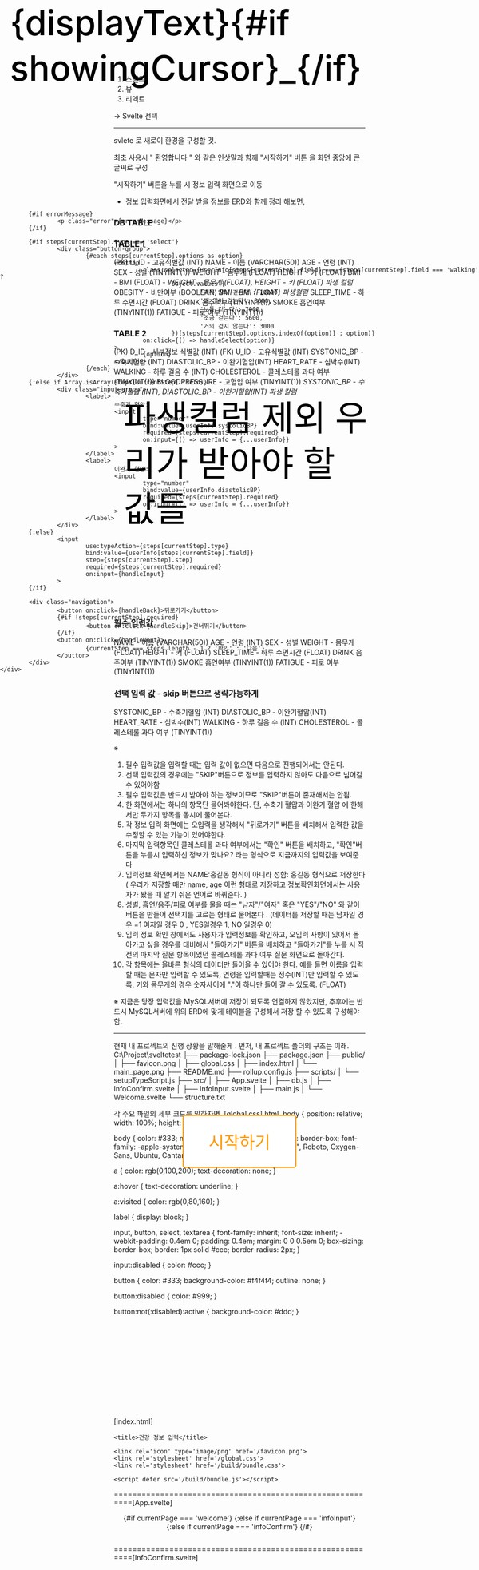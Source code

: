 
# framework

1. 스벨트 
2. 뷰
3. 리액트

→ Svelte 선택

---

svlete 로 새로이 환경을 구성할 것. 

최초 사용시 " 환영합니다 " 와 같은 인삿말과 함께 "시작하기" 버튼 을 화면 중앙에 큰글씨로 구성

"시작하기" 버튼을 누를 시 정보 입력 화면으로 이동

- 정보 입력화면에서 전달 받을 정보를 ERD와 함께 정리 해보면, 

### DB TABLE
### TABLE 1

(PK) U_ID - 고유식별값 (INT)
NAME - 이름 (VARCHAR(50))
AGE - 연령 (INT)
SEX - 성별 (TINYINT(1))
WEIGHT - 몸무게 (FLOAT)
HEIGHT - 키 (FLOAT)
BMI - BMI (FLOAT) - *WEIGHT - 몸무게 (FLOAT), HEIGHT - 키 (FLOAT) 파생 컬럼*
OBESITY - 비만여부 (BOOLEAN) *BMI - BMI (FLOAT) 파생컬럼*
SLEEP_TIME - 하루 수면시간 (FLOAT)
DRINK 음주여부 (TINYINT(1))
SMOKE 흡연여부 (TINYINT(1))
FATIGUE - 피로 여부 (TINYINT(1))

### TABLE 2

(PK) D_ID - 세부정보 식별값 (INT)
(FK) U_ID - 고유식별값 (INT)
SYSTONIC_BP - 수축기혈압 (INT)
DIASTOLIC_BP - 이완기혈압(INT)
HEART_RATE - 심박수(INT)
WALKING - 하루 걸음 수 (INT)
CHOLESTEROL - 콜레스테롤 과다 여부 (TINYINT(1))
BLOODPRESSURE - 고혈압 여부 (TINYINT(1)) *SYSTONIC_BP - 수축기혈압 (INT), DIASTOLIC_BP - 이완기혈압(INT) 파생 칼럼*


## 파생컬럼 제외 우리가 받아야 할 값들 
### 필수 입력값

NAME - 이름 (VARCHAR(50))
AGE - 연령 (INT)
SEX - 성별 
WEIGHT - 몸무게 (FLOAT)
HEIGHT - 키 (FLOAT)
SLEEP_TIME - 하루 수면시간 (FLOAT)
DRINK 음주여부 (TINYINT(1))
SMOKE 흡연여부 (TINYINT(1))
FATIGUE - 피로 여부 (TINYINT(1))


### 선택 입력 값 - skip 버튼으로 생략가능하게

SYSTONIC_BP - 수축기혈압 (INT)
DIASTOLIC_BP - 이완기혈압(INT)
HEART_RATE - 심박수(INT)
WALKING - 하루 걸음 수 (INT)
CHOLESTEROL - 콜레스테롤 과다 여부 (TINYINT(1))

※
1. 필수 입력값을 입력할 때는 입력 값이 없으면 다음으로 진행되어서는 안된다. 
2. 선택 입력값의 경우에는 "SKIP"버튼으로 정보를 입력하지 않아도 다음으로 넘어갈 수 있어야함
3. 필수 입력값은 반드시 받아야 하는 정보이므로 "SKIP"버튼이 존재해서는 안됨. 
4. 한 화면에서는 하나의 항목단 물어봐야한다. 단, 수축기 혈압과 이완기 혈압 에 한해서만 두가지 항목을 동시에 물어본다. 
5. 각 정보 입력 화면에는 오입력을 생각해서 "뒤로가기" 버튼을 배치해서 입력한 값을 수정할 수 있는 기능이 있어야한다. 
6. 마지막 입력항목인 콜레스테롤 과다 여부에서는 "확인" 버튼을 배치하고, "확인"버튼을 누를시 입력하신 정보가 맞나요? 라는 형식으로 지금까지의 입력값을 보여준다
7. 입력정보 확인에서는 NAME:홍길동 형식이 아니라 성함: 홍길동 형식으로 저장한다 
   ( 우리가 저장할 때만 name, age 이런 형태로 저장하고 정보확인화면에서는 사용자가 봤을 때 알기 쉬운 언어로 바꿔준다. )
8. 성별, 흡연/음주/피로 여부를 물을 때는 "남자"/"여자" 혹은 "YES"/"NO" 와 같이 버튼을 만들어 선택지를 고르는 형태로 물어본다 . (데이터를 저장할 때는 남자일 경우 =1 여자일 경우 0 , YES일경우 1, NO 일경우 0)
9. 입력 정보 확인 창에서도 사용자가 입력정보를 확인하고, 오입력 사항이 있어서 돌아가고 싶을 경우를 대비해서 "돌아가기" 버튼을 배치하고 "돌아가기"를 누를 시 직전의 마지막 질문 항목이었던 콜레스테롤 과다 여부 질문 화면으로 돌아간다. 
10. 각 항목에는 올바른 형식의 데이터만 들어올 수 있어야 한다.  예를 들면 이름을 입력할 때는 문자만 입력할 수 있도록, 연령을 입력할때는 정수(INT)만 입력할 수 있도록, 키와 몸무게의 경우 숫자사이에 "."이 하나만 들어 갈 수 있도록. (FLOAT)

※ 지금은 당장 입력값을 MySQL서버에 저장이 되도록 연결하지 않았지만, 추후에는 반드시 MySQL서버에 위의 ERD에 맞게 테이블을 구성해서 저장 할 수 있도록 구성해야함. 


---

현재 내 프로젝트의 진행 상황을 말해줄게 . 
먼저, 내 프로젝트 폴더의 구조는 이래. 
C:\Project\sveltetest
├── package-lock.json
├── package.json
├── public/
│   ├── favicon.png
│   ├── global.css
│   ├── index.html
│   └── main_page.png
├── README.md
├── rollup.config.js
├── scripts/
│   └── setupTypeScript.js
├── src/
│   ├── App.svelte
│   ├── db.js
│   ├── InfoConfirm.svelte
│   ├── InfoInput.svelte
│   ├── main.js
│   └── Welcome.svelte
└── structure.txt

각 주요 파일의 세부 코드를 말하자면, 
[global.css]
html, body {
	position: relative;
	width: 100%;
	height: 100%;
}

body {
	color: #333;
	margin: 0;
	padding: 8px;
	box-sizing: border-box;
	font-family: -apple-system, BlinkMacSystemFont, "Segoe UI", Roboto, Oxygen-Sans, Ubuntu, Cantarell, "Helvetica Neue", sans-serif;
}

a {
	color: rgb(0,100,200);
	text-decoration: none;
}

a:hover {
	text-decoration: underline;
}

a:visited {
	color: rgb(0,80,160);
}

label {
	display: block;
}

input, button, select, textarea {
	font-family: inherit;
	font-size: inherit;
	-webkit-padding: 0.4em 0;
	padding: 0.4em;
	margin: 0 0 0.5em 0;
	box-sizing: border-box;
	border: 1px solid #ccc;
	border-radius: 2px;
}

input:disabled {
	color: #ccc;
}

button {
	color: #333;
	background-color: #f4f4f4;
	outline: none;
}

button:disabled {
	color: #999;
}

button:not(:disabled):active {
	background-color: #ddd;
}

button:focus {
	border-color: #666;
}
==========================================================
[index.html]
<!DOCTYPE html>
<html lang="ko">
<head>
	<meta charset='utf-8'>
	<meta name='viewport' content='width=device-width,initial-scale=1'>

	<title>건강 정보 입력</title>

	<link rel='icon' type='image/png' href='/favicon.png'>
	<link rel='stylesheet' href='/global.css'>
	<link rel='stylesheet' href='/build/bundle.css'>

	<script defer src='/build/bundle.js'></script>
</head>

<body>
</body>
</html>
==========================================================[App.svelte]
<script>
	import Welcome from './Welcome.svelte';
	import InfoInput from './InfoInput.svelte';
	import InfoConfirm from './InfoConfirm.svelte';

	let currentPage = 'welcome';
	let userInfo = {};

	function startInfoInput() {
			currentPage = 'infoInput';
	}

	function finishInfoInput(event) {
			userInfo = event.detail;
			currentPage = 'infoConfirm';
	}

	function goBack() {
			if (currentPage === 'infoConfirm') {
					currentPage = 'infoInput';
			}
	}

	function goToWelcome() {
			currentPage = 'welcome';
	}
</script>

<main>
	{#if currentPage === 'welcome'}
			<Welcome on:start={startInfoInput} />
	{:else if currentPage === 'infoInput'}
			<InfoInput on:finish={finishInfoInput} on:goToWelcome={goToWelcome} />
	{:else if currentPage === 'infoConfirm'}
			<InfoConfirm {userInfo} on:back={goBack} />
	{/if}
</main>

<style>
	main {
			text-align: center;
			padding: 1em;
			max-width: 240px;
			margin: 0 auto;
	}

	@media (min-width: 640px) {
			main {
					max-width: none;
			}
	}
</style>
==========================================================[InfoConfirm.svelte]
<script>
  import { createEventDispatcher } from 'svelte';

  export let userInfo;

  const dispatch = createEventDispatcher();

  function handleBack() {
      dispatch('back');
  }

  function formatLabel(key) {
      const labels = {
          name: '성함',
          age: '연령',
          sex: '성별',
          weight: '몸무게',
          height: '키',
          sleepTime: '하루 수면시간',
          drink: '음주 여부',
          smoke: '흡연 여부',
          fatigue: '피로 여부',
          systolicBP: '수축기 혈압',
          diastolicBP: '이완기 혈압',
          heartRate: '심박수',
          walking: '하루 걸음 수',
          cholesterol: '콜레스테롤 과다 여부'
      };
      return labels[key] || key;
  }

  function formatValue(key, value) {
      if (value === null || value === undefined || value === '') {
          return '미입력';
      }
      if (key === 'sex') {
          return value === '남자' ? '남자' : '여자';
      }
      if (['drink', 'smoke', 'fatigue', 'cholesterol'].includes(key)) {
          return value === '예' ? '예' : '아니오';
      }
      if (key === 'weight') {
          return `${value} kg`;
      }
      if (key === 'height') {
          return `${value} cm`;
      }
      if (key === 'sleepTime') {
          return `${value} 시간`;
      }
      if (key === 'walking') {
          const walkingLabels = {
              10000: '매우 많이 걷는다',
              8000: '꽤 많이 걷는다',
              7000: '보통 걷는다',
              5600: '조금 걷는다',
              3000: '거의 걷지 않는다'
          };
          return `${walkingLabels[value]} (${value} 걸음)`;
      }
      return value;
  }
</script>

<div class="info-confirm">
  <h2>입력하신 정보가 맞나요?</h2>
  
  <div class="info-list">
      {#each Object.entries(userInfo) as [key, value]}
          <div class="info-item">
              <span class="label">{formatLabel(key)}:</span>
              <span class="value">{formatValue(key, value)}</span>
          </div>
      {/each}
  </div>

  <div class="navigation">
      <button on:click={handleBack}>돌아가기</button>
      <button on:click={() => alert('정보가 저장되었습니다.')}>확인</button>
  </div>
</div>

<style>
  .info-confirm {
      display: flex;
      flex-direction: column;
      align-items: center;
      justify-content: center;
      height: 100vh;
  }

  h2 {
      margin-bottom: 1em;
  }

  .info-list {
      text-align: left;
      margin-bottom: 1em;
  }

  .info-item {
      margin-bottom: 0.5em;
  }

  .label {
      font-weight: bold;
      margin-right: 0.5em;
  }

  .navigation {
      display: flex;
      justify-content: space-between;
      width: 100%;
      max-width: 300px;
  }
</style>
==========================================================[InfoInput.svelte]
<script>
	import { createEventDispatcher, onMount } from 'svelte';
	
	const dispatch = createEventDispatcher();

	let currentStep = 0;
	let userInfo = {
			name: '',
			age: '',
			sex: '',
			weight: '',
			height: '',
			sleepTime: '',
			drink: '',
			smoke: '',
			fatigue: '',
			systolicBP: '',
			diastolicBP: '',
			heartRate: '',
			walking: '',
			cholesterol: ''
	};

	// 타이핑 효과를 위한 변수들
	let displayText = "";
	let currentIndex = 0;
	let showingCursor = false;
	let errorMessage = '';

	const steps = [
			{ field: 'name', label: '성함이 어떻게 되시나요?', type: 'text', required: true },
			{ field: 'age', label: '연세가 어떻게 되시나요?', type: 'number', required: true },
			{ field: 'sex', label: '성별을 선택해 주세요', type: 'select', options: ['남자', '여자'], required: true },
			{ field: 'weight', label: '몸무게는 몇 kg이신가요?', type: 'number', step: '0.1', required: true },
			{ field: 'height', label: '키는 몇 cm이신가요?', type: 'number', step: '0.1', required: true },
			{ field: 'sleepTime', label: '하루에 몇 시간 주무시나요?', type: 'number', step: '0.5', required: true },
			{ field: 'drink', label: '술을 드시나요?', type: 'select', options: ['예', '아니오'], required: true },
			{ field: 'smoke', label: '담배를 피우시나요?', type: 'select', options: ['예', '아니오'], required: true },
			{ field: 'fatigue', label: '평소에 피로감을 느끼시나요?', type: 'select', options: ['예', '아니오'], required: true },
			{ field: ['systolicBP', 'diastolicBP'], label: '혈압은 어떻게 되시나요?', type: 'number', required: false },
			{ field: 'heartRate', label: '심장박동수는 어떻게 되시나요?', type: 'number', required: false },
			{ field: 'walking', label: '평소에 걷기 운동을 얼마나 하시나요?', type: 'select', options: ['매우 많이 걷는다', '꽤 많이 걷는다', '보통 걷는다', '조금 걷는다', '거의 걷지 않는다'], required: false },
			{ field: 'cholesterol', label: '콜레스테롤이 높다고 들어보셨나요?', type: 'select', options: ['예', '아니오'], required: false }
	];

	onMount(() => {
			startTyping();
	});

    // steps 배열이나 currentStep이 변경될 때마다 타이핑 효과 재시작
    $: if (steps[currentStep]) {
        clearTypingEffect();  // 타이핑 효과 초기화
        startTyping();
    }

    function clearTypingEffect() {
        displayText = "";
        currentIndex = 0;
        showingCursor = false;
    }

    function startTyping() {
        const text = steps[currentStep].label;
        const interval = setInterval(() => {
            if (currentIndex < text.length) {
                displayText = text.substring(0, currentIndex + 1);  // 문자열 슬라이싱 사용
                currentIndex++;
            } else {
                showingCursor = true;
                clearInterval(interval);
            }
        }, 60);

        return () => clearInterval(interval);  // 클린업 함수
    }


	function handleNext() {
			if (isValidInput()) {
					errorMessage = '';
					if (currentStep < steps.length - 1) {
							currentStep++;
					} else {
							dispatch('finish', userInfo);
					}
			}
	}

	function handleBack() {
			errorMessage = '';
			if (currentStep > 0) {
					currentStep--;
			} else {
					dispatch('goToWelcome');
			}
	}

	function handleSkip() {
			errorMessage = '';
			if (!steps[currentStep].required) {
					if (Array.isArray(steps[currentStep].field)) {
							steps[currentStep].field.forEach(field => {
									userInfo[field] = null;
							});
					} else {
							userInfo[steps[currentStep].field] = null;
					}
					if (currentStep < steps.length - 1) {
							currentStep++;
					} else {
							dispatch('finish', userInfo);
					}
			}
	}

	function isValidInput() {
			const currentStepInfo = steps[currentStep];
			
			if (currentStepInfo.field === 'walking' || currentStepInfo.field === 'cholesterol') {
					return true;
			}

			if (Array.isArray(currentStepInfo.field)) {
					const systolic = userInfo.systolicBP;
					const diastolic = userInfo.diastolicBP;
					if ((systolic && !diastolic) || (!systolic && diastolic)) {
							errorMessage = '수축기 혈압과 이완기 혈압을 모두 입력해주세요.';
							return false;
					}
					return true;
			} else {
					const value = userInfo[currentStepInfo.field];
					
					if (currentStepInfo.required && (value === '' || value === null || value === undefined)) {
							return false;
					}

					if (currentStepInfo.field === 'name') {
							if (!/^[가-힣a-zA-Z\s]+$/.test(value)) {
									errorMessage = '이름은 문자만 입력 가능합니다.';
									return false;
							}
					}

					if (currentStepInfo.type === 'number') {
							const numValue = parseFloat(value);
							if (isNaN(numValue)) {
									return false;
							}
							if (currentStepInfo.step) {
									const step = parseFloat(currentStepInfo.step);
									const remainder = (numValue / step) % 1;
									if (remainder !== 0 && Math.abs(remainder - 1) > Number.EPSILON) {
											return false;
									}
							}
					}

					if (currentStepInfo.type === 'select') {
							return currentStepInfo.options.includes(value);
					}
			}

			return true;
	}

	function typeAction(node, type) {
			node.type = type;
			return {
					update(newType) {
							node.type = newType;
					}
			};
	}

	function handleSelect(option) {
			const currentField = steps[currentStep].field;
			if (currentField === 'walking') {
					const walkingValues = {
							'매우 많이 걷는다': 10000,
							'꽤 많이 걷는다': 8000,
							'보통 걷는다': 7000,
							'조금 걷는다': 5600,
							'거의 걷지 않는다': 3000
					};
					userInfo[currentField] = walkingValues[option];
			} else {
					userInfo[currentField] = option;
			}
			userInfo = {...userInfo};
	}

	function handleInput(event) {
			if (steps[currentStep].field === 'name') {
					event.target.value = event.target.value.replace(/[^가-힣a-zA-Z\s]/g, '');
			}
	}
</script>

<div class="background">
	<div class="info-input">
			<div class="question-container">
					<h2>{displayText}{#if showingCursor}<span class="cursor">_</span>{/if}</h2>
			</div>
			
			{#if errorMessage}
					<p class="error">{errorMessage}</p>
			{/if}
			
			{#if steps[currentStep].type === 'select'}
					<div class="button-group">
							{#each steps[currentStep].options as option}
									<button 
											class:selected={userInfo[steps[currentStep].field] === (steps[currentStep].field === 'walking' ? 
													Object.values({
															'매우 많이 걷는다': 10000,
															'꽤 많이 걷는다': 8000,
															'보통 걷는다': 7000,
															'조금 걷는다': 5600,
															'거의 걷지 않는다': 3000
													})[steps[currentStep].options.indexOf(option)] : option)}
											on:click={() => handleSelect(option)}
									>
											{option}
									</button>
							{/each}
					</div>
			{:else if Array.isArray(steps[currentStep].field)}
					<div class="input-group">
							<label>
									수축기 혈압:
									<input 
											type="number"
											bind:value={userInfo.systolicBP}
											required={steps[currentStep].required}
											on:input={() => userInfo = {...userInfo}}
									>
							</label>
							<label>
									이완기 혈압:
									<input 
											type="number"
											bind:value={userInfo.diastolicBP}
											required={steps[currentStep].required}
											on:input={() => userInfo = {...userInfo}}
									>
							</label>
					</div>
			{:else}
					<input 
							use:typeAction={steps[currentStep].type}
							bind:value={userInfo[steps[currentStep].field]}
							step={steps[currentStep].step}
							required={steps[currentStep].required}
							on:input={handleInput}
					>
			{/if}

			<div class="navigation">
					<button on:click={handleBack}>뒤로가기</button>
					{#if !steps[currentStep].required}
							<button on:click={handleSkip}>건너뛰기</button>
					{/if}
					<button on:click={handleNext}>
							{currentStep === steps.length - 1 ? '확인' : '다음'}
					</button>
			</div>
	</div>
</div>

<style>
	.background {
			background-image: url('background.png');
			background-size: cover;
			background-position: center;
			min-height: 100vh;
			width: 100%;
			position: fixed;
			top: 0;
			left: 0;
	}

	.info-input {
			display: flex;
			flex-direction: column;
			align-items: center;
			justify-content: flex-start;
			min-height: 100vh;
			padding-top: 2em;
	}

	.question-container {
			width: 100%;
			text-align: left;
			padding: 2em;
			margin-bottom: 2em;
	}

	h2 {
			position: relative;
			left: 20px;
			top: -100px;
			font-size: 5em;
			color: rgb(0, 0, 0);
			line-height: 1.3;
			font-weight: 500;
	}

	input {
			font-size: 1.2em;
			padding: 0.5em;
			margin-bottom: 1em;
			border: 1px solid #ccc;
			border-radius: 5px;
			width: 100%;
			max-width: 300px;
	}

	.button-group {
			display: flex;
			justify-content: center;
			flex-wrap: wrap;
			gap: 1em;
			margin-bottom: 1em;
	}

	.button-group button {
			font-size: 1.2em;
			padding: 0.5em 1em;
			background-color: white;
			border: 2px solid #ff9900;
			color: #ff9900;
			cursor: pointer;
			transition: all 0.3s ease;
			border-radius: 5px;
	}

	.button-group button.selected {
			background-color: #ff9900;
			color: white;
	}

	.button-group button:hover {
			background-color: #ffc400;
			color: white;
			transform: scale(1.05);
			box-shadow: 0 4px 8px rgba(0, 0, 0, 0.1);
	}

	.navigation {
			display: flex;
			justify-content: space-between;
			width: 100%;
			max-width: 300px;
			gap: 1em;
	}

	.navigation button {
			font-size: 1.2em;
			padding: 0.5em 1em;
			background-color: white;
			border: 2px solid #ff9900;
			color: #ff9900;
			cursor: pointer;
			transition: all 0.3s ease;
			border-radius: 5px;
	}

	.navigation button:hover {
			background-color: #ffc400;
			color: white;
			transform: scale(1.05);
			box-shadow: 0 4px 8px rgba(0, 0, 0, 0.1);
	}

	.input-group {
			display: flex;
			flex-direction: column;
			align-items: flex-start;
			margin-bottom: 1em;
			width: 100%;
			max-width: 300px;
	}

	.input-group label {
			margin-bottom: 0.5em;
			width: 100%;
			color: white;
			text-shadow: 1px 1px 3px rgba(0, 0, 0, 0.5);
	}

	.error {
			color: #ff3333;
			margin-bottom: 1em;
			text-shadow: 1px 1px 3px rgba(0, 0, 0, 0.5);
	}

	.cursor {
			animation: blink 1s infinite;
	}

	@keyframes blink {
			0% { opacity: 1; }
			50% { opacity: 0; }
			100% { opacity: 1; }
	}
</style>
==========================================================[main.js]
import App from './App.svelte';

const app = new App({
	target: document.body,
	props: {
		name: '사용자'
	}
});

export default app;
==========================================================[Welcome.svelte
<script>
	// Svelte의 기본 기능들을 가져옵니다
	import { createEventDispatcher, onMount } from 'svelte';

	// 이벤트 디스패처 생성 (부모 컴포넌트와의 통신을 위함)
	const dispatch = createEventDispatcher();
	// 출력할 전체 텍스트
	let text = "노인을 위한 나라에 오신 것을 환영합니다";
	// 현재까지 표시된 텍스트를 저장할 변수
	let displayText = "";
	// 현재 출력 중인 글자의 인덱스
	let currentIndex = 0;
	// 커서 표시 여부를 결정하는 상태 변수
	let showingCursor = false;

	// '시작하기' 버튼 클릭 시 실행되는 함수
	function handleStart() {
		dispatch('start');
	}

	// 컴포넌트가 마운트될 때 실행되는 함수
	onMount(() => {
		// 60ms 간격으로 글자를 하나씩 추가하는 타이머 설정
		const interval = setInterval(() => {
			if (currentIndex < text.length) {
				displayText += text[currentIndex];
				currentIndex++;
			} else {
				showingCursor = true;
				clearInterval(interval);
			}
		}, 60);

		// 컴포넌트가 언마운트될 때 타이머 정리
		return () => clearInterval(interval);
	});
</script>

<div class="background">
	<div class="welcome">
		<!-- 타이핑 효과와 커서를 포함한 제목 -->
		<h1 class="fade-in">{displayText}{#if showingCursor}<span class="cursor">_</span>{/if}</h1>
		<!-- 메인 이미지 -->
		<img src="main_page.png" alt="건강 관리 아이콘" class="welcome-image fade-in">
		<!-- 시작하기 버튼 -->
		<button on:click={handleStart}>시작하기</button>
	</div>
</div>

<style>
	/* 배경 이미지 설정 */
	.background {
		background-image: url('background.png');
		background-size: cover;
		background-position: center;
		min-height: 100vh;
		width: 100%;
		position: fixed;
		top: 0;
		left: 0;
	}

	/* 콘텐츠 중앙 정렬을 위한 컨테이너 스타일 */
	.welcome {
		display: flex;
		flex-direction: column;
		align-items: center;
		justify-content: center;
		height: 100vh;
	}

	/* 제목 스타일 */
	h1 {
		font-size: 3em;
		margin-bottom: 1em;
		min-height: 1.2em;
		opacity: 0;
	}

	/* 메인 이미지 스타일 */
	.welcome-image {
		width: 500px;
		height: auto;
		margin: 1em 0;
		opacity: 0;
	}

	/* 페이드인 애니메이션 클래스 */
	.fade-in {
		animation: fadeIn 1s ease-in forwards;
	}

	/* 페이드인 애니메이션 정의 */
	@keyframes fadeIn {
		from { opacity: 0; }
		to { opacity: 1; }
	}

	/* 버튼 기본 스타일 */
	button {
		font-size: 2.4em;
		padding: 0.8em 1.5em;
		background-color: white;
		border: 2px solid #ff9900;
		color: #ff9900;
		cursor: pointer;
		transition: all 0.3s ease;
		border-radius: 5px;
	}

	/* 버튼 호버 효과 */
	button:hover {
		background-color: #ffc400;
		color: white;
		transform: scale(1.05);
		box-shadow: 0 4px 8px rgba(0, 0, 0, 0.1);
	}

	/* 커서 스타일 */
	.cursor {
		animation: blink 1s infinite;
	}

	/* 커서 깜빡임 애니메이션 정의 */
	@keyframes blink {
		0% { opacity: 1; }
		50% { opacity: 0; }
		100% { opacity: 1; }
	}
</style>
==========================================================

이렇게 작성 되어있는 상황이야. 먼저 지금 코드를 리뷰하고 인지 해줘. 어떤 방식으로 서로 연결 되어있고 어떻게 작동중인지. 혹시 구조도에서 추가적으로 검토가 필요한 파일이 있다면 파일이름을 말해주면 내가 전달해 줄게. 

지금부터 내가 준 코드들을 베이스로 저기서 수정을 해서 mysql 데이터 베이스로 우리가 기록한 값이 DB에 전달되게 할거야. DB 를 구성한 SQL문을 전달해줄게

먼저 기본적인 DB 정보야 
192.168.101.227
mysql 로컬 접속
아이디 : public
패스워드 : (blank)

#DROP TABLE IF EXISTS `USER`;

CREATE TABLE `USER` (
  `사용자 아이디` INT NOT NULL,
  `이름` VARCHAR(50) NULL,
  `연령` INT NULL,
  `성별` TINYINT(1) NULL,
  `몸무게` FLOAT NULL,
  `키` FLOAT NULL,
  `BMI지수` FLOAT NULL,
  `음주여부` TINYINT(1) NULL CHECK (`음주여부` IN (0, 1)),
  `흡연여부` TINYINT(1) NULL CHECK (`흡연여부` IN (0, 1)),
  `비만여부` TINYINT(1) NULL CHECK (`비만여부` IN (0, 1)),
  `피로 여부` TINYINT(1) NULL CHECK (`피로 여부` IN (0, 1))
);


#DROP TABLE IF EXISTS `DETAIL`;

CREATE TABLE `DETAIL` (
`세부정보 아이디`INTNOT NULL,
`사용자 아이디`INTNOT NULL,
`수축기 혈압`INTNULL,
`이완기 혈압`INTNULL,
`심박수`INTNULL,
`하루 걸음 수`INTNULL,
`콜레스테롤 여부`TINYINT(1)NULL,
`하루 수면 시간`FLOATNULL,
`고혈압 여부`TINYINT(1)NULL
);

#DROP TABLE IF EXISTS `VIDEO`;

CREATE TABLE `VIDEO` (
`영상 아이디`INTNOT NULL,
`사용자 아이디`INTNOT NULL,
`제목`VARCHAR(50)NULL,
`영상길이`INTNULL,
`시청시간`INTNULL,
`카테고리`varchar(20)NULL
);

#DROP TABLE IF EXISTS `TV`;

CREATE TABLE `TV` (
`iptv 고유 아이디`INTNOT NULL,
`사용자 아이디`INTNOT NULL
);

ALTER TABLE `USER` ADD CONSTRAINT `PK_USER` PRIMARY KEY (
`사용자 아이디`
);

ALTER TABLE `DETAIL` ADD CONSTRAINT `PK_DETAIL` PRIMARY KEY (
`세부정보 아이디`,
`사용자 아이디`
);

ALTER TABLE `VIDEO` ADD CONSTRAINT `PK_VIDEO` PRIMARY KEY (
`영상 아이디`,
`사용자 아이디`
);

ALTER TABLE `TV` ADD CONSTRAINT `PK_TV` PRIMARY KEY (
`iptv 고유 아이디`,
`사용자 아이디`
);

ALTER TABLE `DETAIL` ADD CONSTRAINT `FK_USER_TO_DETAIL_1` FOREIGN KEY (
`사용자 아이디`
)
REFERENCES `USER` (
`사용자 아이디`
);

ALTER TABLE `VIDEO` ADD CONSTRAINT `FK_USER_TO_VIDEO_1` FOREIGN KEY (
`사용자 아이디`
)
REFERENCES `USER` (
`사용자 아이디`
);

ALTER TABLE `TV` ADD CONSTRAINT `FK_USER_TO_TV_1` FOREIGN KEY (
`사용자 아이디`
)
REFERENCES `USER` (
`사용자 아이디`
);
grant all privileges on *.* to 'iptv'@'%';
FLUSH PRIVILEGES;

이렇게 구성했어. 내 파일들을 어떻게 수정해야할까? 

추가적인 백엔드 구성이 필요하다면 FastAPI 를 활용할 계획이야.

내가 말한 요구사항을 충족 했을 때, 

디렉토리의 구조도 부터 시작해서

코드가 수정된 파일이 있다면 해당 파일의 수정된 부분이 아닌, 해당파일의 전체코드를 작성해줘

새로이 만들어야하는 파일이 있다면 그 파일이 어느 디렉토리에 위치해야하는지, 파일의 코드의 전문을 말해줘. 

---

현재 이런 진행상황이고 지금부터 내가 하고 싶은것은 ,

mysql과의 연결과 추천 알고리즘 적용, 검색어 고도화는 다른 사람이 맡아주기로 했어

그렇기에 나는 임시로 우리가 볼 수 있는 mainpage 의 골격과 구성을 만들어 주는 거야.

InfoConfirm 페이지 에서 확인하기 버튼을 누르면 mainpage 로 연결이 되고

mainpage 에서는 각 카테고리 별로 추천을 해준다.

Youtube API 와 Youtube Iframe 을 활용하여서 구현 할 것이고 내가 원하는 main page 의 예시는 내가 첨부한 파일과 같아.

카테고리는 지금은 임시로 

"60대노인건강 관절" "60대노인건강 고혈압" "60대노인건강 감기" "60대노인건강 뇌졸중" "60대노인건강 당뇨"

이렇게 5개의 카테고리를 임시로 지정하고 해당카테고리에 맞는 유튜브 영상을 검색해서 추천해주는 페이지를 만들 거야. 카테고리 5개는 한페이지에 모두 확인이 가능해야해. 

내 유튜브 api 키는 다음과 같아. 

AIzaSyA8jsudsy9m8m6FxHhlWjsWoOakvY_-yZU


